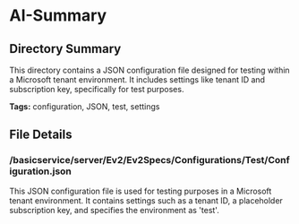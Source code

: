# AI-Summary
## Directory Summary
This directory contains a JSON configuration file designed for testing within a Microsoft tenant environment. It includes settings like tenant ID and subscription key, specifically for test purposes.

**Tags:** configuration, JSON, test, settings

## File Details
    
### /basicservice/server/Ev2/Ev2Specs/Configurations/Test/Configuration.json
This JSON configuration file is used for testing purposes in a Microsoft tenant environment. It contains settings such as a tenant ID, a placeholder subscription key, and specifies the environment as 'test'.
